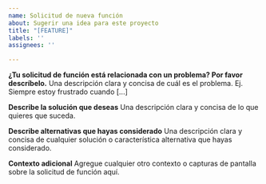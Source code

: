 ```yaml
---
name: Solicitud de nueva función
about: Sugerir una idea para este proyecto
title: "[FEATURE]"
labels: ''
assignees: ''

---
```


**¿Tu solicitud de función está relacionada con un problema? Por favor descríbelo.**
Una descripción clara y concisa de cuál es el problema. Ej. Siempre estoy frustrado cuando [...]

**Describe la solución que deseas**
Una descripción clara y concisa de lo que quieres que suceda.

**Describe alternativas que hayas considerado**
Una descripción clara y concisa de cualquier solución o característica alternativa que hayas considerado.

**Contexto adicional**
Agregue cualquier otro contexto o capturas de pantalla sobre la solicitud de función aquí.
